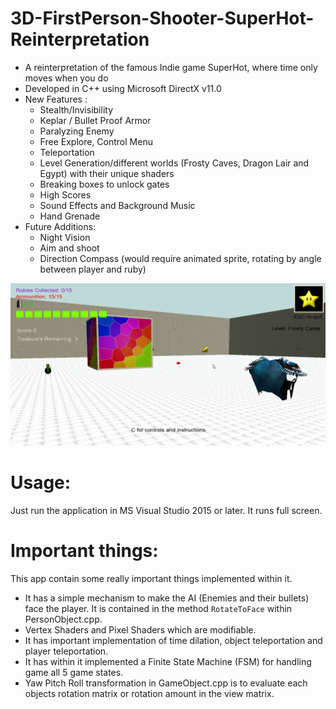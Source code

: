# 3D-FirstPerson-Shooter-SuperHot-Reinterpretation
- A reinterpretation of the famous Indie game SuperHot, where time only moves when you do
- Developed in C++ using Microsoft DirectX v11.0 <br />
- New Features :
  - Stealth/Invisibility
  - Keplar / Bullet Proof Armor
  - Paralyzing Enemy
  - Free Explore, Control Menu
  - Teleportation
  - Level Generation/different worlds (Frosty Caves, Dragon Lair and Egypt) with their unique shaders
  - Breaking boxes to unlock gates
  - High Scores
  - Sound Effects and Background Music
  - Hand Grenade
- Future Additions:
  - Night Vision
  - Aim and shoot
  - Direction Compass (would require animated sprite, rotating by angle between player and ruby) 
  
![Image](/game.png?raw=true "3D First Person Shooter Super Hot v2.0")

# Usage:
Just run the application in MS Visual Studio 2015 or later. It runs full screen.

# Important things:
This app contain some really important things implemented within it. 
- It has a simple mechanism to make the AI (Enemies and their bullets) face the player. It is contained in the method ```RotateToFace``` within PersonObject.cpp. 
- Vertex Shaders and Pixel Shaders which are modifiable. 
- It has important implementation of time dilation, object teleportation and player teleportation.
- It has within it implemented a Finite State Machine (FSM) for handling game all 5 game states.
- Yaw Pitch Roll transformation in GameObject.cpp is to evaluate each objects rotation matrix or rotation amount in the view matrix.
